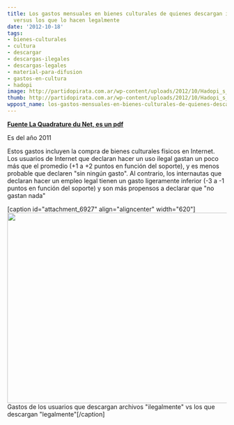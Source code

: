 ```yaml
---
title: Los gastos mensuales en bienes culturales de quienes descargan ilegalmente
  versus los que lo hacen legalmente
date: '2012-10-18'
tags:
- bienes-culturales
- cultura
- descargar
- descargas-ilegales
- descargas-legales
- material-para-difusion
- gastos-en-cultura
- hadopi
image: http://partidopirata.com.ar/wp-content/uploads/2012/10/Hadopi_s_findings_on_Monthly_expenses_for_cultural_goods_2011-page-001.jpg
thumb: http://partidopirata.com.ar/wp-content/uploads/2012/10/Hadopi_s_findings_on_Monthly_expenses_for_cultural_goods_2011-page-001-150x150.jpg
wppost_name: los-gastos-mensuales-en-bienes-culturales-de-quienes-descargan-ilegalmente-versus-los-que-lo-hacen-legalmente
---
```


<strong><a href="http://www.laquadrature.net/files/Hadopi_s_findings_on_Monthly_expenses_for_cultural_goods_2011.pdf" target="_blank">Fuente La Quadrature du Net, es un pdf</a></strong>

Es del año 2011

Estos gastos incluyen la compra de bienes culturales físicos en Internet. Los usuarios de Internet que declaran hacer un uso ilegal gastan un poco más que el promedio (+1 a +2 puntos en función del soporte), y es menos probable que declaren "sin ningún gasto". Al contrario, los internautas que declaran hacer un empleo legal tienen un gasto ligeramente inferior (-3 a -1 puntos en función del soporte) y son más propensos a declarar que "no gastan nada"

[caption id="attachment_6927" align="aligncenter" width="620"]<a href="http://partidopirata.com.ar/wp-content/uploads/2012/10/Hadopi_s_findings_on_Monthly_expenses_for_cultural_goods_2011-page-001.jpg"><img class="size-large wp-image-6927" title="Hadopi_s_findings_on_Monthly_expenses_for_cultural_goods_2011-page-001" src="http://partidopirata.com.ar/wp-content/uploads/2012/10/Hadopi_s_findings_on_Monthly_expenses_for_cultural_goods_2011-page-001-1024x723.jpg" alt="" width="620" height="437" /></a> Gastos de los usuarios que descargan archivos "ilegalmente" vs los que descargan "legalmente"[/caption]
